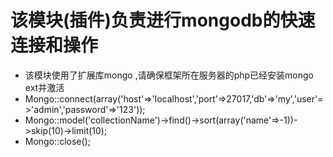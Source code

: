 # 该模块(插件)负责进行mongodb的快速连接和操作
* 该模块使用了扩展库mongo ,请确保框架所在服务器的php已经安装mongo ext并激活
* Mongo::connect(array('host'=>'localhost','port'=>27017,'db'=>'my','user'=>'admin','password'=>'123'));
* Mongo::model('collectionName')->find()->sort(array('name'=>-1))->skip(10)->limit(10);
* Mongo::close();